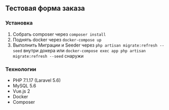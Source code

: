 ## Тестовая форма заказа

### Установка

1. Собрать composer через `composer install`
2. Поднять docker через `docker-compose up`
3. Выполнить Миграции и Seeder через `php artisan migrate:refresh --seed` внутри докера или `docker-compose exec app php artisan migrate:refresh --seed` снаружи

### Технологии
 
- PHP 7.1.17 (Laravel 5.6)
- MySQL 5.6
- Vue.js 2
- Docker
- Composer
